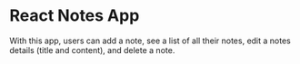 # React Notes App

With this app, users can add a note, see a list of all their notes, edit a notes details (title and content), and delete a note. 
